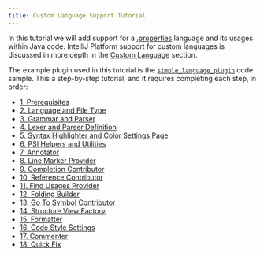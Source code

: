 ```yaml
---
title: Custom Language Support Tutorial
---
```

<!-- Copyright 2000-2020 JetBrains s.r.o. and other contributors. Use of this source code is governed by the Apache 2.0 license that can be found in the LICENSE file. -->

In this tutorial we will add support for a [.properties](https://en.wikipedia.org/wiki/.properties) language and its usages within Java code.
IntelliJ Platform support for custom languages is discussed in more depth in the [Custom Language](/reference_guide/custom_language_support.md) section.
 
The example plugin used in this tutorial is the [`simple_language_plugin`](https://github.com/JetBrains/intellij-sdk-docs/tree/master/code_samples/simple_language_plugin) code sample.
This a step-by-step tutorial, and it requires completing each step, in order: 

*  [1. Prerequisites](custom_language_support/prerequisites.md)
*  [2. Language and File Type](custom_language_support/language_and_filetype.md)
*  [3. Grammar and Parser](custom_language_support/grammar_and_parser.md)
*  [4. Lexer and Parser Definition](custom_language_support/lexer_and_parser_definition.md)
*  [5. Syntax Highlighter and Color Settings Page](custom_language_support/syntax_highlighter_and_color_settings_page.md)
*  [6. PSI Helpers and Utilities](custom_language_support/psi_helper_and_utilities.md)
*  [7. Annotator](custom_language_support/annotator.md)
*  [8. Line Marker Provider](custom_language_support/line_marker_provider.md)
*  [9. Completion Contributor](custom_language_support/completion_contributor.md)
*  [10. Reference Contributor](custom_language_support/reference_contributor.md)
*  [11. Find Usages Provider](custom_language_support/find_usages_provider.md)
*  [12. Folding Builder](custom_language_support/folding_builder.md)
*  [13. Go To Symbol Contributor](custom_language_support/go_to_symbol_contributor.md)
*  [14. Structure View Factory](custom_language_support/structure_view_factory.md)
*  [15. Formatter](custom_language_support/formatter.md)
*  [16. Code Style Settings](custom_language_support/code_style_settings.md)
*  [17. Commenter](custom_language_support/commenter.md)
*  [18. Quick Fix](custom_language_support/quick_fix.md)
